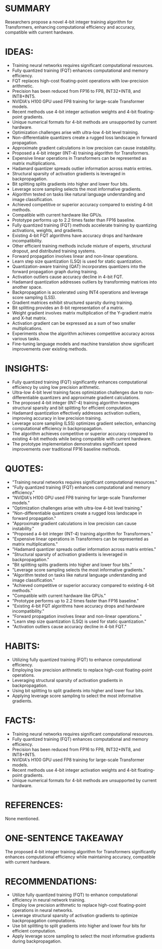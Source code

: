 # SUMMARY
Researchers propose a novel 4-bit integer training algorithm for Transformers, enhancing computational efficiency and accuracy, compatible with current hardware.

# IDEAS:
- Training neural networks requires significant computational resources.
- Fully quantized training (FQT) enhances computational and memory efficiency.
- FQT replaces high-cost floating-point operations with low-precision arithmetic.
- Precision has been reduced from FP16 to FP8, INT32+INT8, and INT8+INT5.
- NVIDIA's H100 GPU used FP8 training for large-scale Transformer models.
- Recent methods use 4-bit integer activation weights and 4-bit floating-point gradients.
- Unique numerical formats for 4-bit methods are unsupported by current hardware.
- Optimization challenges arise with ultra-low 4-bit level training.
- Non-differentiable quantizers create a rugged loss landscape in forward propagation.
- Approximate gradient calculations in low precision can cause instability.
- Proposed a 4-bit integer (INT-4) training algorithm for Transformers.
- Expensive linear operations in Transformers can be represented as matrix multiplications.
- Hadamard quantizer spreads outlier information across matrix entries.
- Structural sparsity of activation gradients is leveraged in backpropagation.
- Bit splitting splits gradients into higher and lower four bits.
- Leverage score sampling selects the most informative gradients.
- Algorithm tested on tasks like natural language understanding and image classification.
- Achieved competitive or superior accuracy compared to existing 4-bit methods.
- Compatible with current hardware like GPUs.
- Prototype performs up to 2.2 times faster than FP16 baseline.
- Fully quantized training (FQT) methods accelerate training by quantizing activations, weights, and gradients.
- Existing 4-bit FQT algorithms have accuracy drops and hardware incompatibility.
- Other efficient training methods include mixture of experts, structural dropout, and distributed training systems.
- Forward propagation involves linear and non-linear operations.
- Learn step size quantization (LSQ) is used for static quantization.
- Quantization-aware training (QAT) incorporates quantizers into the forward propagation graph during training.
- Activation outliers cause accuracy decline in 4-bit FQT.
- Hadamard quantization addresses outliers by transforming matrices into another space.
- Backpropagation is accelerated using INT4 operations and leverage score sampling (LSS).
- Gradient matrices exhibit structured sparsity during training.
- Bit splitting provides an 8-bit representation of a matrix.
- Weight gradient involves matrix multiplication of the Y-gradient matrix and X-hat matrix.
- Activation gradient can be expressed as a sum of two smaller multiplications.
- Experiments show the algorithm achieves competitive accuracy across various tasks.
- Fine-tuning language models and machine translation show significant improvements over existing methods.

# INSIGHTS:
- Fully quantized training (FQT) significantly enhances computational efficiency by using low precision arithmetic.
- Ultra-low 4-bit level training faces optimization challenges due to non-differentiable quantizers and approximate gradient calculations.
- The proposed 4-bit integer (INT-4) training algorithm leverages structural sparsity and bit splitting for efficient computation.
- Hadamard quantization effectively addresses activation outliers, improving accuracy in low precision training.
- Leverage score sampling (LSS) optimizes gradient selection, enhancing computational efficiency in backpropagation.
- The algorithm achieves competitive or superior accuracy compared to existing 4-bit methods while being compatible with current hardware.
- The prototype implementation demonstrates significant speed improvements over traditional FP16 baseline methods.

# QUOTES:
- "Training neural networks requires significant computational resources."
- "Fully quantized training (FQT) enhances computational and memory efficiency."
- "NVIDIA's H100 GPU used FP8 training for large-scale Transformer models."
- "Optimization challenges arise with ultra-low 4-bit level training."
- "Non-differentiable quantizers create a rugged loss landscape in forward propagation."
- "Approximate gradient calculations in low precision can cause instability."
- "Proposed a 4-bit integer (INT-4) training algorithm for Transformers."
- "Expensive linear operations in Transformers can be represented as matrix multiplications."
- "Hadamard quantizer spreads outlier information across matrix entries."
- "Structural sparsity of activation gradients is leveraged in backpropagation."
- "Bit splitting splits gradients into higher and lower four bits."
- "Leverage score sampling selects the most informative gradients."
- "Algorithm tested on tasks like natural language understanding and image classification."
- "Achieved competitive or superior accuracy compared to existing 4-bit methods."
- "Compatible with current hardware like GPUs."
- "Prototype performs up to 2.2 times faster than FP16 baseline."
- "Existing 4-bit FQT algorithms have accuracy drops and hardware incompatibility."
- "Forward propagation involves linear and non-linear operations."
- "Learn step size quantization (LSQ) is used for static quantization."
- "Activation outliers cause accuracy decline in 4-bit FQT."

# HABITS:
- Utilizing fully quantized training (FQT) to enhance computational efficiency.
- Employing low precision arithmetic to replace high-cost floating-point operations.
- Leveraging structural sparsity of activation gradients in backpropagation.
- Using bit splitting to split gradients into higher and lower four bits.
- Applying leverage score sampling to select the most informative gradients.

# FACTS:
- Training neural networks requires significant computational resources.
- Fully quantized training (FQT) enhances computational and memory efficiency.
- Precision has been reduced from FP16 to FP8, INT32+INT8, and INT8+INT5.
- NVIDIA's H100 GPU used FP8 training for large-scale Transformer models.
- Recent methods use 4-bit integer activation weights and 4-bit floating-point gradients.
- Unique numerical formats for 4-bit methods are unsupported by current hardware.

# REFERENCES:
None mentioned.

# ONE-SENTENCE TAKEAWAY
The proposed 4-bit integer training algorithm for Transformers significantly enhances computational efficiency while maintaining accuracy, compatible with current hardware.

# RECOMMENDATIONS:
- Utilize fully quantized training (FQT) to enhance computational efficiency in neural network training.
- Employ low precision arithmetic to replace high-cost floating-point operations in neural networks.
- Leverage structural sparsity of activation gradients to optimize backpropagation computations.
- Use bit splitting to split gradients into higher and lower four bits for efficient computation.
- Apply leverage score sampling to select the most informative gradients during backpropagation.